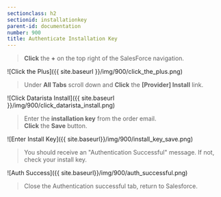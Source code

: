 ```yaml
---
sectionclass: h2
sectionid: installationkey
parent-id: documentation
number: 900
title: Authenticate Installation Key
---
```

>**Click** the **+** on the top right of the SalesForce navigation.

![Click the Plus]({{ site.baseurl }}/img/900/click_the_plus.png)  

>Under **All Tabs** scroll down and **Click** the **[Provider] Install** link.

![Click Datarista Install]({{ site.baseurl }}/img/900/click_datarista_install.png)

>Enter the **installation key** from the order email.  
**Click** the **Save** button.

![Enter Install Key]({{ site.baseurl}}/img/900/install_key_save.png)

>You should receive an "Authentication Successful" message. If not, check your install key.

![Auth Success]({{ site.baseurl}}/img/900/auth_successful.png)

>Close the Authentication successful tab, return to Salesforce.
